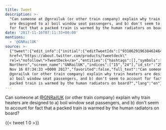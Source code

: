 ```yaml
---
title: Tweet
description: >-
  "Can someone at @gnrailuk (or other train company) explain why train heaters
  are designed to a) boil window seat passengers, and b) don't seem to account
  for fact that a packed train is warmed by the human radiators on board?"
date: '2017-11-16T07:11:33+00:00'
mentions:
  - '@GNRailUK'
source: >-
  {"tweet":{"edit_info":{"initial":{"editTweetIds":["931062919638462464"],"editableUntil":"2017-11-16T08:34:33.011Z","editsRemaining":"5","isEditEligible":true}},"retweeted":false,"source":"<a
  href=\"https://about.twitter.com/products/tweetdeck\"
  rel=\"nofollow\">TweetDeck</a>","entities":{"hashtags":[],"symbols":[],"user_mentions":[{"name":"Great
  Northern","screen_name":"GNRailUK","indices":["15","24"],"id_str":"2589687589","id":"2589687589"}],"urls":[]},"display_text_range":["0","224"],"favorite_count":"1","id_str":"931062919638462464","truncated":false,"retweet_count":"0","id":"931062919638462464","created_at":"Thu
  Nov 16 07:34:33 +0000 2017","favorited":false,"full_text":"Can someone at
  @gnrailuk (or other train company) explain why train heaters are designed to
  a) boil window seat passengers, and b) don't seem to account for fact that a
  packed train is warmed by the human radiators on board?","lang":"en"}}
---
```

Can someone at [@GNRailUK](https://twitter.com/@GNRailUK) (or other train company) explain why train heaters are designed to a) boil window seat passengers, and b) don't seem to account for fact that a packed train is warmed by the human radiators on board?
    
{{< tweet 1 0 >}}
    
